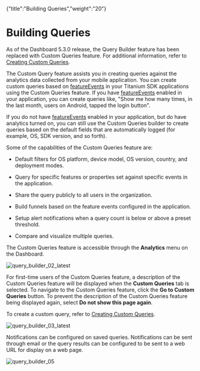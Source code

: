 {"title":"Building Queries","weight":"20"} 

# Building Queries

As of the Dashboard 5.3.0 release, the Query Builder feature has been replaced with Custom Queries feature. For additional information, refer to [Creating Custom Queries](#undefined).

The Custom Query feature assists you in creating queries against the analytics data collected from your mobile application. You can create custom queries based on [featureEvents](https://docs.appcelerator.com/platform/latest/#!/api/Titanium.Analytics-method-featureEvent) in your Titanium SDK applications using the Custom Queries feature. If you have [featureEvents](https://docs.appcelerator.com/platform/latest/#!/api/Titanium.Analytics-method-featureEvent) enabled in your application, you can create queries like, "Show me how many times, in the last month, users on Android, tapped the login button".

If you do not have [featureEvents](https://docs.appcelerator.com/platform/latest/#!/api/Titanium.Analytics-method-featureEvent) enabled in your application, but do have analytics turned on, you can still use the Custom Queries builder to create queries based on the default fields that are automatically logged (for example, OS, SDK version, and so forth).

Some of the capabilities of the Custom Queries feature are:

*   Default filters for OS platform, device model, OS version, country, and deployment modes.
    
*   Query for specific features or properties set against specific events in the application.
    
*   Share the query publicly to all users in the organization.
    
*   Build funnels based on the feature events configured in the application.
    
*   Setup alert notifications when a query count is below or above a preset threshold.
    
*   Compare and visualize multiple queries.
    

The Custom Queries feature is accessible through the **Analytics** menu on the Dashboard.

![query_builder_02_latest](/Images/appc/download/attachments/51250946/query_builder_02_latest.png)

For first-time users of the Custom Queries feature, a description of the Custom Queries feature will be displayed when the **Custom Queries** tab is selected. To navigate to the Custom Queries feature, click the **Go to Custom Queries** button. To prevent the description of the Custom Queries feature being displayed again, select **Do not show this page again**.

To create a custom query, refer to [Creating Custom Queries](https://docs.axway.com/bundle/Appcelerator_Dashboard_allOS_en/page/creating_custom_queries.html).

![query_builder_03_latest](/Images/appc/download/attachments/51250946/query_builder_03_latest.png)

Notifications can be configured on saved queries. Notifications can be sent through email or the query results can be configured to be sent to a web URL for display on a web page.

![query_builder_05](/Images/appc/download/attachments/51250946/query_builder_05.png)
